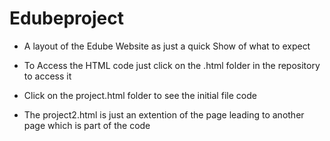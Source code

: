 # Edubeproject
- A layout of the Edube Website as just a quick Show of what to expect
* To Access the HTML code just click on the .html folder in the repository to access it
- Click on the project.html folder to see the initial file code
* The project2.html is just an extention of the page leading to another page which is part of the code
